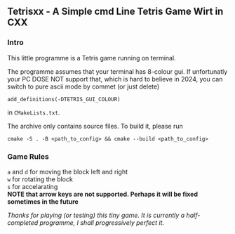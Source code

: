 ## Tetrisxx - A Simple cmd Line Tetris Game Wirt in CXX

### Intro
This little programme is a Tetris game running on terminal.     

The programme assumes that your terminal has 8-colour gui. If unfortunatly your PC DOSE NOT support that, which is hard to believe in 2024, you can switch to pure ascii mode by commet (or just delete)     

```add_definitions(-DTETRIS_GUI_COLOUR)```      

in `CMakeLists.txt`.

The archive only contains source files. To build it, please run   

```cmake -S . -B <path_to_config> && cmake --build <path_to_config>```     

### Game Rules

`a` and `d` for moving the block left and right     
`w` for rotating the block     
`s` for accelarating     
**NOTE that arrow keys are not supported. Perhaps it will be fixed sometimes in the future**     

*Thanks for playing (or testing) this tiny game. It is currently a half-completed programme, I shall progressively perfect it.*
